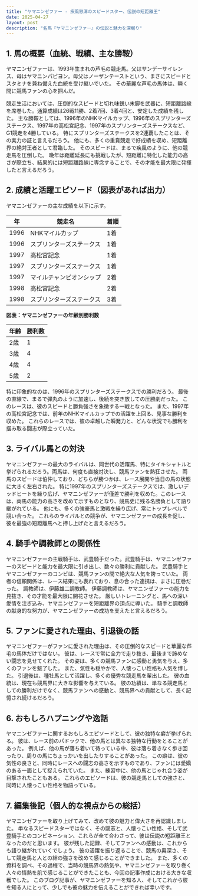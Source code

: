 ```yaml
---
title: "ヤマニンゼファー - 疾風怒濤のスピードスター、伝説の短距離王"
date: 2025-04-27
layout: post
description: "名馬『ヤマニンゼファー』の伝説と魅力を深堀り"
---
```


## 1. 馬の概要（血統、戦績、主な勝鞍）

ヤマニンゼファーは、1993年生まれの芦毛の競走馬。父はサンデーサイレンス、母はヤマニンパピヨン。母父はノーザンテーストという、まさにスピードとスタミナを兼ね備えた血統を受け継いでいた。  その華麗な芦毛の馬体は、瞬く間に競馬ファンの心を掴んだ。

競走生活においては、圧倒的なスピードと切れ味鋭い末脚を武器に、短距離路線を席巻した。通算成績は26戦11勝、2着7回、3着4回と、安定した成績を残した。  主な勝鞍としては、1996年のNHKマイルカップ、1996年のスプリンターズステークス、1997年の高松宮記念、1997年のスプリンターズステークスなど、G1競走を4勝している。  特にスプリンターズステークスを2連覇したことは、その実力の証と言えるだろう。  他にも、多くの重賞競走で好成績を収め、短距離界の絶対王者として君臨した。  そのスピードは、まるで疾風のように、他の競走馬を圧倒した。  晩年は距離延長にも挑戦したが、短距離に特化した能力の高さが際立ち、結果的には短距離路線に専念することで、その才能を最大限に発揮したと言えるだろう。


## 2. 成績と活躍エピソード（図表があれば出力）

ヤマニンゼファーの主な成績を以下に示す。

| 年 | 競走名 | 着順 |
|---|---|---|
| 1996 | NHKマイルカップ | 1着 |
| 1996 | スプリンターズステークス | 1着 |
| 1997 | 高松宮記念 | 1着 |
| 1997 | スプリンターズステークス | 1着 |
| 1997 | マイルチャンピオンシップ | 2着 |
| 1998 | 高松宮記念 | 2着 |
| 1998 | スプリンターズステークス | 3着 |


**図表：ヤマニンゼファーの年齢別勝利数**

| 年齢 | 勝利数 |
|---|---|
| 2歳 | 1 |
| 3歳 | 4 |
| 4歳 | 4 |
| 5歳 | 2 |


特に印象的なのは、1996年のスプリンターズステークスでの勝利だろう。  最後の直線で、まるで弾丸のように加速し、後続を突き放しての圧勝劇だった。  このレースは、彼のスピードと勝負強さを象徴する一戦となった。  また、1997年の高松宮記念では、前年のNHKマイルカップでの活躍を上回る、見事な勝利を収めた。  これらのレースでは、彼の卓越した瞬発力と、どんな状況でも勝利を掴み取る闘志が際立っていた。


## 3. ライバル馬との対決

ヤマニンゼファーの最大のライバルは、同世代の活躍馬、特にタイキシャトルと挙げられるだろう。両馬は、何度も直接対決し、競馬ファンを熱狂させた。  両馬のスピードは伯仲しており、どちらが勝つかは、レース展開や当日の馬の状態に大きく左右された。  特に1997年のスプリンターズステークスでは、激しいデッドヒートを繰り広げ、ヤマニンゼファーが僅差で勝利を収めた。このレースは、両馬の能力の高さを改めて示すものとなり、競馬史に残る名勝負として語り継がれている。  他にも、多くの強豪馬と激戦を繰り広げ、常にトップレベルで競い合った。  これらのライバルとの競争が、ヤマニンゼファーの成長を促し、彼を最強の短距離馬へと押し上げたと言えるだろう。


## 4. 騎手や調教師との関係性

ヤマニンゼファーの主戦騎手は、武豊騎手だった。武豊騎手は、ヤマニンゼファーのスピードと能力を最大限に引き出し、数々の勝利に貢献した。  武豊騎手とヤマニンゼファーのコンビは、競馬ファンの間で絶大な人気を誇っていた。  両者の信頼関係は、レース結果にも表れており、息の合った連携は、まさに圧巻だった。  調教師は、伊藤雄二調教師。  伊藤調教師は、ヤマニンゼファーの能力を見抜き、その才能を最大限に開花させた。  厳しいトレーニングと、馬への深い愛情を注ぎ込み、ヤマニンゼファーを短距離界の頂点に導いた。  騎手と調教師の献身的な努力が、ヤマニンゼファーの成功を支えたと言えるだろう。


## 5. ファンに愛された理由、引退後の話

ヤマニンゼファーがファンに愛された理由は、その圧倒的なスピードと華麗な芦毛の馬体だけではない。  彼は、レースで常に全力で走り抜き、最後まで諦めない闘志を見せてくれた。  その姿は、多くの競馬ファンに感動と勇気を与え、多くのファンを魅了した。  また、気性も穏やかで、人懐っこい性格も人気を博した。  引退後は、種牡馬として活躍し、多くの優秀な競走馬を輩出した。  彼の血統は、現在も競馬界に大きな影響を与えている。  彼の功績は、単なる競走馬としての勝利だけでなく、競馬ファンへの感動と、競馬界への貢献として、長く記憶され続けるだろう。


## 6. おもしろハプニングや逸話

ヤマニンゼファーに関するおもしろエピソードとして、彼の独特な癖が挙げられる。  彼は、レース前のパドックで、他の馬とは異なる独特な行動をとることがあった。  例えば、他の馬が落ち着いて待っている中、彼は落ち着きなく歩き回ったり、周りの馬にちょっかいを出したりすることがあった。  この癖は、彼の気性の良さと、同時にレースへの闘志の高さを示すものであり、ファンには愛嬌のある一面として捉えられていた。  また、練習中に、他の馬とじゃれ合う姿が目撃されたこともある。  これらのエピソードは、彼の競走馬としての強さと、同時に人懐っこい性格を物語っている。


## 7. 編集後記（個人的な視点からの総括）

ヤマニンゼファーを取り上げてみて、改めて彼の魅力と偉大さを再認識しました。  単なるスピードスターではなく、その闘志と、人懐っこい性格、そして武豊騎手とのコンビネーション、これらが全て合わさって、彼は伝説の短距離王となったのだと思います。  彼が残した記録、そしてファンへの感動は、これからも語り継がれていくでしょう。  彼の活躍を振り返ることで、競馬の奥深さ、そして競走馬と人との絆の強さを改めて感じることができました。  また、多くの資料を調べ、その過程で、当時の競馬界の熱気や、ヤマニンゼファーを取り巻く人々の情熱を肌で感じることができたことも、今回の記事作成における大きな収穫でした。  このブログ記事が、ヤマニンゼファーを知る人、そしてこれから彼を知る人にとって、少しでも彼の魅力を伝えることができれば幸いです。
